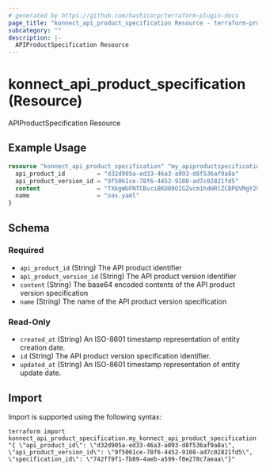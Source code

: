 ```yaml
---
# generated by https://github.com/hashicorp/terraform-plugin-docs
page_title: "konnect_api_product_specification Resource - terraform-provider-konnect"
subcategory: ""
description: |-
  APIProductSpecification Resource
---
```


# konnect_api_product_specification (Resource)

APIProductSpecification Resource

## Example Usage

```terraform
resource "konnect_api_product_specification" "my_apiproductspecification" {
  api_product_id         = "d32d905a-ed33-46a3-a093-d8f536af9a8a"
  api_product_version_id = "9f5061ce-78f6-4452-9108-ad7c02821fd5"
  content                = "TXkgWUFNTCBvciBKU09OIGZvcm1hdHRlZCBPQVMgY29udGVudA=="
  name                   = "oas.yaml"
}
```

<!-- schema generated by tfplugindocs -->
## Schema

### Required

- `api_product_id` (String) The API product identifier
- `api_product_version_id` (String) The API product version identifier
- `content` (String) The base64 encoded contents of the API product version specification
- `name` (String) The name of the API product version specification

### Read-Only

- `created_at` (String) An ISO-8601 timestamp representation of entity creation date.
- `id` (String) The API product version specification identifier.
- `updated_at` (String) An ISO-8601 timestamp representation of entity update date.

## Import

Import is supported using the following syntax:

```shell
terraform import konnect_api_product_specification.my_konnect_api_product_specification "{ \"api_product_id\": \"d32d905a-ed33-46a3-a093-d8f536af9a8a\",  \"api_product_version_id\": \"9f5061ce-78f6-4452-9108-ad7c02821fd5\",  \"specification_id\": \"742ff9f1-fb89-4aeb-a599-f0e278c7aeaa\"}"
```
